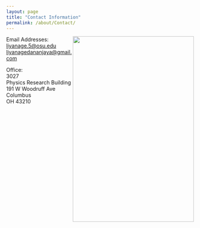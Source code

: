 ```yaml
---
layout: page
title: "Contact Information"
permalink: /about/Contact/
---
```

<img src="{{'/assets/home-feature.jpg' | relative_url }} " align="right" height="500" width="325">

Email Addresses:     
<liyanage.5@osu.edu>    
<liyanagedananjaya@gmail.com>   


Office:    
3027     
Physics Research Building     
191 W Woodruff Ave     
Columbus     
OH 43210
